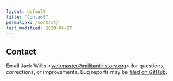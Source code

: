 ```yaml
---
layout: default
title: "Contact"
permalink: /contact/
last_modified: 2020-04-27
---
```


## Contact

Email Jack Willis <[webmaster@militanthistory.org](mailto:webmaster@militanthistory.org)>
for questions, corrections, or improvements.
Bug reports may be [filed on GitHub](https://github.com/jackwillis/militanthistory/issues).